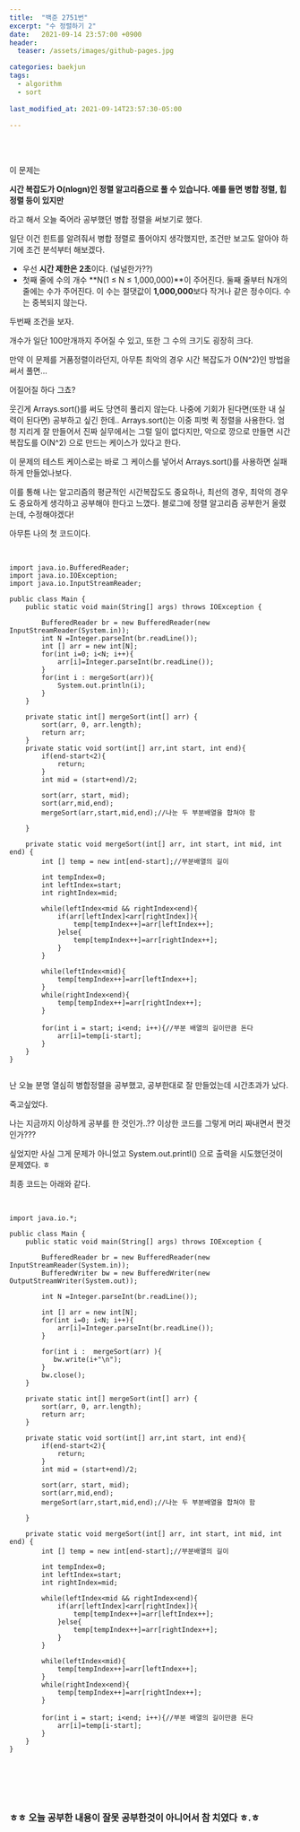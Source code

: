 ```yaml
---
title:  "백준 2751번"
excerpt: "수 정렬하기 2"
date:   2021-09-14 23:57:00 +0900
header:
  teaser: /assets/images/github-pages.jpg

categories: baekjun
tags:
  - algorithm
  - sort
  
last_modified_at: 2021-09-14T23:57:30-05:00

---
```


<br/>

<br/>

이 문제는 

**시간 복잡도가 O(nlogn)인 정렬 알고리즘으로 풀 수 있습니다. 예를 들면 병합 정렬, 힙 정렬 등이 있지만**

라고 해서 오늘 죽어라 공부했던 병합 정렬을 써보기로 했다.

일단 이건 힌트를 알려줘서 병합 정렬로 풀어야지 생각했지만, 조건만 보고도 알아야 하기에 조건 분석부터 해보겠다. 

- 우선 **시간 제한은 2초**이다. (널널한가??)
- 첫째 줄에 수의 개수 **N(1 ≤ N ≤ 1,000,000)**이 주어진다. 둘째 줄부터 N개의 줄에는 수가 주어진다. 이 수는 절댓값이 **1,000,000**보다 작거나 같은 정수이다. 수는 중복되지 않는다.

두번째 조건을 보자.

개수가 일단 100만개까지 주어질 수 있고, 또한 그 수의 크기도 굉장히 크다.

만약 이 문제를 거품정렬이라던지, 아무튼 최악의 경우 시간 복잡도가 O(N^2)인 방법을 써서 풀면...

어질어질 하다 그쵸?

웃긴게 Arrays.sort()를 써도 당연히 풀리지 않는다. 나중에 기회가 된다면(또한 내 실력이 된다면) 공부하고 싶긴 한데.. Arrays.sort()는 이중 피벗 퀵 정렬을 사용한다. 엄청 지리게 잘 만들어서 진짜 실무에서는 그럴 일이 없다지만, 악으로 깡으로 만들면 시간 복잡도를 O(N^2) 으로 만드는 케이스가 있다고 한다.

이 문제의 테스트 케이스로는 바로 그 케이스를 넣어서 Arrays.sort()를 사용하면 실패하게 만들었나보다.

이를 통해 나는 알고리즘의 평균적인 시간복잡도도 중요하나, 최선의 경우, 최악의 경우도 중요하게 생각하고 공부해야 한다고 느꼈다. 블로그에 정렬 알고리즘 공부한거 올렸는데, 수정해야겠다!

아무튼 나의 첫 코드이다.

<br/>

```
import java.io.BufferedReader;
import java.io.IOException;
import java.io.InputStreamReader;

public class Main {
    public static void main(String[] args) throws IOException {
     
        BufferedReader br = new BufferedReader(new InputStreamReader(System.in));
        int N =Integer.parseInt(br.readLine());
        int [] arr = new int[N];
        for(int i=0; i<N; i++){
            arr[i]=Integer.parseInt(br.readLine());
        }
        for(int i : mergeSort(arr)){
            System.out.println(i);
        }
    }

    private static int[] mergeSort(int[] arr) {
        sort(arr, 0, arr.length);
        return arr;
    }
    private static void sort(int[] arr,int start, int end){
        if(end-start<2){
            return;
        }
        int mid = (start+end)/2;

        sort(arr, start, mid);
        sort(arr,mid,end);
        mergeSort(arr,start,mid,end);//나눈 두 부분배열을 합쳐야 함

    }
    
    private static void mergeSort(int[] arr, int start, int mid, int end) {
        int [] temp = new int[end-start];//부분배열의 길이

        int tempIndex=0;
        int leftIndex=start;
        int rightIndex=mid;

        while(leftIndex<mid && rightIndex<end){
            if(arr[leftIndex]<arr[rightIndex]){
                temp[tempIndex++]=arr[leftIndex++];
            }else{
                temp[tempIndex++]=arr[rightIndex++];
            }
        }

        while(leftIndex<mid){
            temp[tempIndex++]=arr[leftIndex++];
        }
        while(rightIndex<end){
            temp[tempIndex++]=arr[rightIndex++];
        }

        for(int i = start; i<end; i++){//부분 배열의 길이만큼 돈다
            arr[i]=temp[i-start];
        }
    }
}


```

난 오늘 분명 열심히 병합정렬을 공부했고, 공부한대로 잘 만들었는데 시간초과가 났다.

죽고싶었다.

나는 지금까지 이상하게 공부를 한 것인가..?? 이상한 코드를 그렇게 머리 짜내면서 짠것인가???

싶었지만 사실 그게 문제가 아니었고 System.out.printl() 으로 출력을 시도했던것이 문제였다. ㅎ



최종 코드는 아래와 같다.

<br/>

```
import java.io.*;

public class Main {
    public static void main(String[] args) throws IOException {

        BufferedReader br = new BufferedReader(new InputStreamReader(System.in));
        BufferedWriter bw = new BufferedWriter(new OutputStreamWriter(System.out));
        
        int N =Integer.parseInt(br.readLine());
        
        int [] arr = new int[N];
        for(int i=0; i<N; i++){
            arr[i]=Integer.parseInt(br.readLine());
        }
       
        for(int i :  mergeSort(arr) ){
           bw.write(i+"\n");
        }
        bw.close();
    }

    private static int[] mergeSort(int[] arr) {
        sort(arr, 0, arr.length);
        return arr;
    }
    
    private static void sort(int[] arr,int start, int end){
        if(end-start<2){
            return;
        }
        int mid = (start+end)/2;

        sort(arr, start, mid);
        sort(arr,mid,end);
        mergeSort(arr,start,mid,end);//나눈 두 부분배열을 합쳐야 함

    }
    
    private static void mergeSort(int[] arr, int start, int mid, int end) {
        int [] temp = new int[end-start];//부분배열의 길이

        int tempIndex=0;
        int leftIndex=start;
        int rightIndex=mid;

        while(leftIndex<mid && rightIndex<end){
            if(arr[leftIndex]<arr[rightIndex]){
                temp[tempIndex++]=arr[leftIndex++];
            }else{
                temp[tempIndex++]=arr[rightIndex++];
            }
        }

        while(leftIndex<mid){
            temp[tempIndex++]=arr[leftIndex++];
        }
        while(rightIndex<end){
            temp[tempIndex++]=arr[rightIndex++];
        }

        for(int i = start; i<end; i++){//부분 배열의 길이만큼 돈다
            arr[i]=temp[i-start];
        }
    }
}

```

<br/><br/>

<br/>

### ㅎㅎ 오늘 공부한 내용이 잘못 공부한것이 아니어서 참 치였다 ㅎ.ㅎ